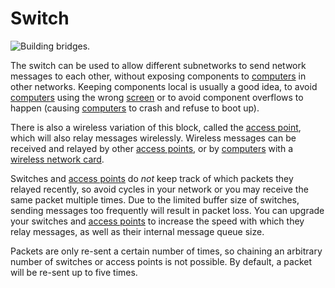 # Switch

![Building bridges.](oredict:oc:switch)

The switch can be used to allow different subnetworks to send network messages to each other, without exposing components to [computers](../general/computer.md) in other networks. Keeping components local is usually a good idea, to avoid [computers](../general/computer.md) using the wrong [screen](screen1.md) or to avoid component overflows to happen (causing [computers](../general/computer.md) to crash and refuse to boot up).

There is also a wireless variation of this block, called the [access point](accessPoint.md), which will also relay messages wirelessly. Wireless messages can be received and relayed by other [access points](accessPoint.md), or by [computers](../general/computer.md) with a [wireless network card](../item/wlanCard.md).

Switches and [access points](accessPoint.md) do *not* keep track of which packets they relayed recently, so avoid cycles in your network or you may receive the same packet multiple times. Due to the limited buffer size of switches, sending messages too frequently will result in packet loss. You can upgrade your switches and [access points](accessPoint.md) to increase the speed with which they relay messages, as well as their internal message queue size.

Packets are only re-sent a certain number of times, so chaining an arbitrary number of switches or access points is not possible. By default, a packet will be re-sent up to five times.
